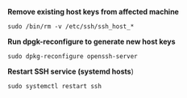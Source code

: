 





**Remove existing host keys from affected machine**

`sudo /bin/rm -v /etc/ssh/ssh_host_*`

**Run dpgk-reconfigure to generate new host keys**

`sudo dpkg-reconfigure openssh-server`

**Restart SSH service (systemd hosts**)

`sudo systemctl restart ssh`